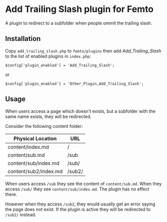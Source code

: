 Add Trailing Slash plugin for Femto
===================================

A plugin to redirect to a subfolder when people ommit the trailing slash.

Installation
------------
Copy `add_trailing_slash.php` to `femto/plugins` then add 
<em>Add_Trailing_Slash</em> to the list of enabled plugins in `index.php`:

    $config['plugin_enabled'] = 'Add_Trailing_Slash';

or

    $config['plugin_enabled'] = 'Other_Plugin,Add_Trailing_Slash';

Usage
-----
When users access a page which doesn't exists, but a subfolder with the same
name exists, they will be redirected.

Consider the following content folder:

Physical Location           | URL
--------------------------- | --------------------------------
content/index.md            | /
content/sub.md              | /sub
content/sub/index.md        | /sub/
content/sub2/index.md       | /sub2/

When users access `/sub` they see the content of `content/sub.md`. When they
access `/sub/` they see `content/sub/index.md`. The plugin has no effect there.

However when they access `/sub2`, they would usually get an error saying the
page does not exist. If the plugin is active they will be redirected to `/sub2/`
instead.
